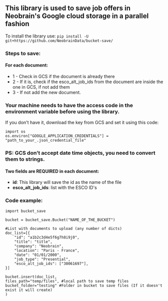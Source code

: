 ## This library is used to save job offers in Neobrain's Google cloud storage in a parallel fashion


To install the library use: `pip install -U  git+https://github.com/NeobrainData/bucket-save/`

### Steps to save:

#### For each document:

* 1 - Check in GCS if the document is already there
* 2 - If it is, check if the esco_alt_job_ids from the document are inside the one in GCS, if not add them
* 3 - If not add the new document.

### Your machine needs to have the access code in the environment variable before using the library.

If you don't have it, download the key from GCS and set it using this code:
```
import os
os.environ["GOOGLE_APPLICATION_CREDENTIALS"] = "path_to_your_.json_credential_file"
```

### PS: GCS don’t accept date time objects, you need to convert them to strings.

#### Two fields are REQUIRED in each document:

* **id**: This library will save the id as the name of the file
* **esco_alt_job_ids**: list with the ESCO ID's

### Code example:

```
import bucket_save

bucket = bucket_save.Bucket("NAME_OF_THE_BUCKET")

#List with documents to upload (any number of dicts)
doc_list=[{
    "id": "a1b2c3d4e5f6g7h8i9j0",
    "title": "title",
    "company": "Neobrain",
    "location": "Paris - France",
    "date": "01/01/2000",
    "job_type": "Presential",
    "esco_alt_job_ids": ["30061697"],
}]

bucket.insert(doc_list,
files_path="temp/files", #local path to save temp files
bucket_folder="testing" #Folder in bucket to save files (If it doesn't exist it will create)
)
```

